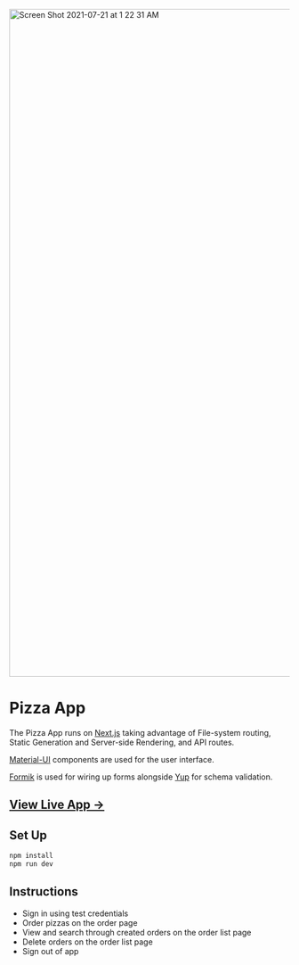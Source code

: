 [<img width="1198" alt="Screen Shot 2021-07-21 at 1 22 31 AM" src="https://user-images.githubusercontent.com/12491379/126441461-3c1db4b0-8582-4be0-afd9-76a9101141f0.png">](https://pizza-app-andrewheinke.vercel.app/)

# Pizza App

The Pizza App runs on [Next.js](https://nextjs.org/) taking advantage of File-system routing, Static Generation and Server-side Rendering, and API routes.

[Material-UI](https://material-ui.com/) components are used for the user interface.

[Formik](https://formik.org/) is used for wiring up forms alongside [Yup](https://github.com/jquense/yup) for schema validation.

## [View Live App →](https://pizza-app-andrewheinke.vercel.app/)

## Set Up

```bash
npm install
npm run dev
```

## Instructions

- Sign in using test credentials
- Order pizzas on the order page
- View and search through created orders on the order list page
- Delete orders on the order list page
- Sign out of app
